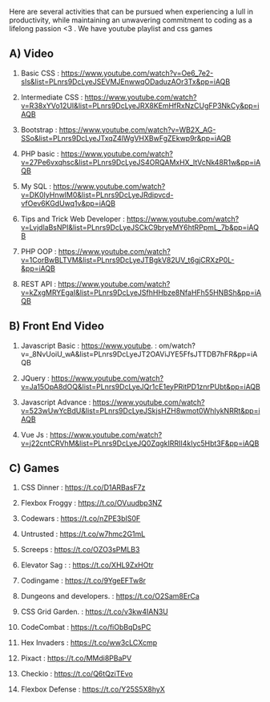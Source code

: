 Here are several activities that can be pursued when experiencing a lull in productivity, while maintaining an unwavering commitment to coding as a lifelong passion <3 . We have youtube playlist and css games

## A) Video
1. Basic CSS : https://www.youtube.com/watch?v=Oe6_7e2-sIs&list=PLnrs9DcLyeJSEVMJEnwwqODaduzAOr3Tx&pp=iAQB

2. Intermediate CSS : https://www.youtube.com/watch?v=R38xYVo12UI&list=PLnrs9DcLyeJRX8KEmHfRxNzCUgFP3NkCy&pp=iAQB

3. Bootstrap : https://www.youtube.com/watch?v=WB2X_AG-SSo&list=PLnrs9DcLyeJTxqZ4lWgVHXBwFgZEkwp9r&pp=iAQB

4. PHP basic : https://www.youtube.com/watch?v=27Pe6vxqhsc&list=PLnrs9DcLyeJS4ORQAMxHX_ItVcNk48R1w&pp=iAQB

5. My SQL : https://www.youtube.com/watch?v=DK0IyHnwIM0&list=PLnrs9DcLyeJRdipvcd-vfOev6KGdUwq1v&pp=iAQB

6. Tips and Trick Web Developer : https://www.youtube.com/watch?v=LvjdlaBsNPI&list=PLnrs9DcLyeJSCkC9bryeMY6htRPpmL_7b&pp=iAQB

7. PHP OOP : https://www.youtube.com/watch?v=1CorBwBLTVM&list=PLnrs9DcLyeJTBgkV82UV_t6gjCRXzP0L-&pp=iAQB

8. REST API : https://www.youtube.com/watch?v=kZxgMRYEgaI&list=PLnrs9DcLyeJSfhHHbze8NfaHFh55HNBSh&pp=iAQB


## B) Front End Video
1. Javascript Basic : https://www.youtube. : om/watch?v=_8NvUoiU_wA&list=PLnrs9DcLyeJT2OAViJYE5FfsJTTDB7hFR&pp=iAQB

2. JQuery : https://www.youtube.com/watch?v=Ja15OpA8dOQ&list=PLnrs9DcLyeJQr1cE1eyPRitPD1znrPUbt&pp=iAQB

3.  Javascript Advance : https://www.youtube.com/watch?v=523wUwYcBdU&list=PLnrs9DcLyeJSkjsHZH8wmot0WhIykNRRt&pp=iAQB

4.  Vue Js : https://www.youtube.com/watch?v=j22cntCRVhM&list=PLnrs9DcLyeJQ0ZqgkIRRII4kIyc5Hbt3F&pp=iAQB


## C) Games
1. CSS Dinner : https://t.co/D1ARBasF7z

2. Flexbox Froggy : https://t.co/OVuudbp3NZ

3. Codewars : https://t.co/nZPE3bIS0F

4. Untrusted : https://t.co/w7hmc2G1mL

5. Screeps : https://t.co/OZO3sPMLB3

6. Elevator Sag : : https://t.co/XHL9ZxHOtr

7. Codingame : https://t.co/9YgeEFTw8r

8. Dungeons and developers. : https://t.co/O2Sam8ErCa

9.  CSS Grid Garden. : https://t.co/v3kw4IAN3U

10. CodeCombat : https://t.co/fiObBqDsPC

11. Hex Invaders : https://t.co/ww3cLCXcmp

12. Pixact : https://t.co/MMdi8PBaPV

13. Checkio : https://t.co/Q6tQziTEvo

14. Flexbox Defense : https://t.co/Y25S5X8hyX

